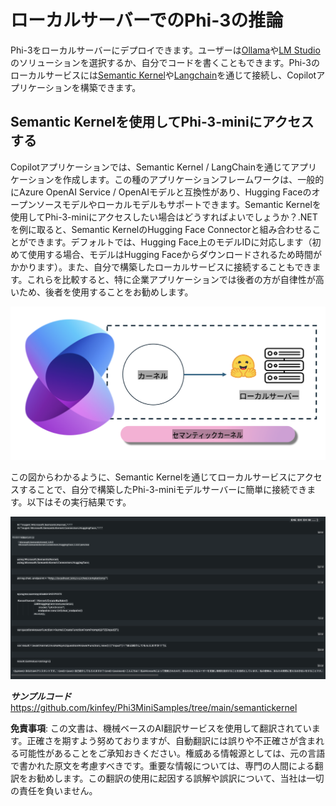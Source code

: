 # **ローカルサーバーでのPhi-3の推論**

Phi-3をローカルサーバーにデプロイできます。ユーザーは[Ollama](https://ollama.com)や[LM Studio](https://llamaedge.com)のソリューションを選択するか、自分でコードを書くこともできます。Phi-3のローカルサービスには[Semantic Kernel](https://github.com/microsoft/semantic-kernel?WT.mc_id=aiml-138114-kinfeylo)や[Langchain](https://www.langchain.com/)を通じて接続し、Copilotアプリケーションを構築できます。

## **Semantic Kernelを使用してPhi-3-miniにアクセスする**

Copilotアプリケーションでは、Semantic Kernel / LangChainを通じてアプリケーションを作成します。この種のアプリケーションフレームワークは、一般的にAzure OpenAI Service / OpenAIモデルと互換性があり、Hugging Faceのオープンソースモデルやローカルモデルもサポートできます。Semantic Kernelを使用してPhi-3-miniにアクセスしたい場合はどうすればよいでしょうか？.NETを例に取ると、Semantic KernelのHugging Face Connectorと組み合わせることができます。デフォルトでは、Hugging Face上のモデルIDに対応します（初めて使用する場合、モデルはHugging Faceからダウンロードされるため時間がかかります）。また、自分で構築したローカルサービスに接続することもできます。これらを比較すると、特に企業アプリケーションでは後者の方が自律性が高いため、後者を使用することをお勧めします。

![sk](../../../../translated_images/sk.fc8f38bb6ac491315099aa29a2704de109fc0b052448c9bc3d7c02586c196ca4.ja.png)

この図からわかるように、Semantic Kernelを通じてローカルサービスにアクセスすることで、自分で構築したPhi-3-miniモデルサーバーに簡単に接続できます。以下はその実行結果です。

![skrun](../../../../translated_images/skrun.f579fcb28592ba4644af8b578e66fb01923bf032b670cef44874c6550e85876d.ja.png)

***サンプルコード*** https://github.com/kinfey/Phi3MiniSamples/tree/main/semantickernel

**免責事項**:
この文書は、機械ベースのAI翻訳サービスを使用して翻訳されています。正確さを期すよう努めておりますが、自動翻訳には誤りや不正確さが含まれる可能性があることをご承知おきください。権威ある情報源としては、元の言語で書かれた原文を考慮すべきです。重要な情報については、専門の人間による翻訳をお勧めします。この翻訳の使用に起因する誤解や誤訳について、当社は一切の責任を負いません。